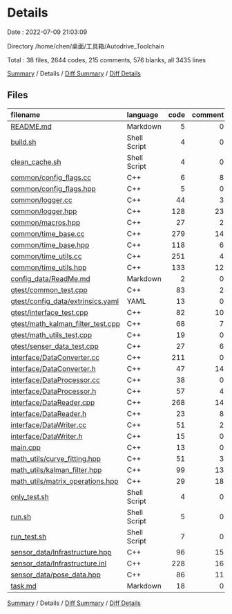 # Details

Date : 2022-07-09 21:03:09

Directory /home/chen/桌面/工具箱/Autodrive_Toolchain

Total : 38 files,  2644 codes, 215 comments, 576 blanks, all 3435 lines

[Summary](results.md) / Details / [Diff Summary](diff.md) / [Diff Details](diff-details.md)

## Files
| filename | language | code | comment | blank | total |
| :--- | :--- | ---: | ---: | ---: | ---: |
| [README.md](/README.md) | Markdown | 5 | 0 | 5 | 10 |
| [build.sh](/build.sh) | Shell Script | 4 | 0 | 1 | 5 |
| [clean_cache.sh](/clean_cache.sh) | Shell Script | 4 | 0 | 1 | 5 |
| [common/config_flags.cc](/common/config_flags.cc) | C++ | 6 | 8 | 6 | 20 |
| [common/config_flags.hpp](/common/config_flags.hpp) | C++ | 5 | 0 | 5 | 10 |
| [common/logger.cc](/common/logger.cc) | C++ | 44 | 3 | 11 | 58 |
| [common/logger.hpp](/common/logger.hpp) | C++ | 128 | 23 | 25 | 176 |
| [common/macros.hpp](/common/macros.hpp) | C++ | 27 | 2 | 8 | 37 |
| [common/time_base.cc](/common/time_base.cc) | C++ | 279 | 14 | 75 | 368 |
| [common/time_base.hpp](/common/time_base.hpp) | C++ | 118 | 6 | 29 | 153 |
| [common/time_utils.cc](/common/time_utils.cc) | C++ | 251 | 4 | 22 | 277 |
| [common/time_utils.hpp](/common/time_utils.hpp) | C++ | 133 | 12 | 40 | 185 |
| [config_data/ReadMe.md](/config_data/ReadMe.md) | Markdown | 2 | 0 | 2 | 4 |
| [gtest/common_test.cpp](/gtest/common_test.cpp) | C++ | 83 | 2 | 17 | 102 |
| [gtest/config_data/extrinsics.yaml](/gtest/config_data/extrinsics.yaml) | YAML | 13 | 0 | 1 | 14 |
| [gtest/interface_test.cpp](/gtest/interface_test.cpp) | C++ | 82 | 10 | 14 | 106 |
| [gtest/math_kalman_filter_test.cpp](/gtest/math_kalman_filter_test.cpp) | C++ | 68 | 7 | 15 | 90 |
| [gtest/math_utils_test.cpp](/gtest/math_utils_test.cpp) | C++ | 19 | 0 | 3 | 22 |
| [gtest/senser_data_test.cpp](/gtest/senser_data_test.cpp) | C++ | 27 | 6 | 5 | 38 |
| [interface/DataConverter.cc](/interface/DataConverter.cc) | C++ | 211 | 0 | 47 | 258 |
| [interface/DataConverter.h](/interface/DataConverter.h) | C++ | 47 | 14 | 12 | 73 |
| [interface/DataProcessor.cc](/interface/DataProcessor.cc) | C++ | 38 | 0 | 5 | 43 |
| [interface/DataProcessor.h](/interface/DataProcessor.h) | C++ | 57 | 4 | 18 | 79 |
| [interface/DataReader.cpp](/interface/DataReader.cpp) | C++ | 268 | 14 | 26 | 308 |
| [interface/DataReader.h](/interface/DataReader.h) | C++ | 23 | 8 | 14 | 45 |
| [interface/DataWriter.cc](/interface/DataWriter.cc) | C++ | 51 | 2 | 7 | 60 |
| [interface/DataWriter.h](/interface/DataWriter.h) | C++ | 15 | 0 | 6 | 21 |
| [main.cpp](/main.cpp) | C++ | 13 | 0 | 4 | 17 |
| [math_utils/curve_fitting.hpp](/math_utils/curve_fitting.hpp) | C++ | 51 | 3 | 7 | 61 |
| [math_utils/kalman_filter.hpp](/math_utils/kalman_filter.hpp) | C++ | 99 | 13 | 32 | 144 |
| [math_utils/matrix_operations.hpp](/math_utils/matrix_operations.hpp) | C++ | 29 | 18 | 9 | 56 |
| [only_test.sh](/only_test.sh) | Shell Script | 4 | 0 | 1 | 5 |
| [run.sh](/run.sh) | Shell Script | 5 | 0 | 1 | 6 |
| [run_test.sh](/run_test.sh) | Shell Script | 7 | 0 | 1 | 8 |
| [sensor_data/Infrastructure.hpp](/sensor_data/Infrastructure.hpp) | C++ | 96 | 15 | 27 | 138 |
| [sensor_data/Infrastructure.inl](/sensor_data/Infrastructure.inl) | C++ | 228 | 16 | 35 | 279 |
| [sensor_data/pose_data.hpp](/sensor_data/pose_data.hpp) | C++ | 86 | 11 | 19 | 116 |
| [task.md](/task.md) | Markdown | 18 | 0 | 20 | 38 |

[Summary](results.md) / Details / [Diff Summary](diff.md) / [Diff Details](diff-details.md)